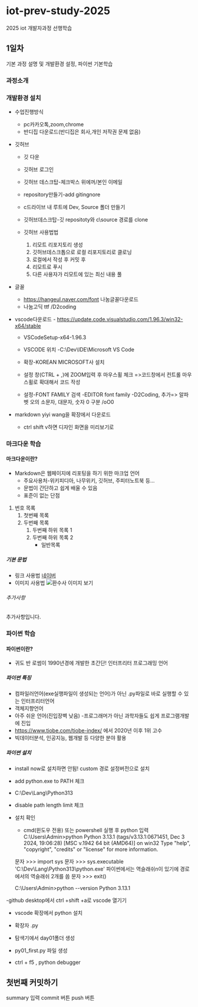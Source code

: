 # iot-prev-study-2025
2025 iot 개발자과정 선행학습

## 1일차
기본 과정 설명 및 개발환경 설정, 파이썬 기본학습

### 과정소개

### 개발환경 설치
- 수업진행방식
    - pc카카오톡,zoom,chrome
    - 반디집 다운로드(반디집은 회사,개인 저작권 문제 없음)

- 깃허브
    - 깃 다운
    - 깃허브 로그인
    - 깃허브 데스크탑-체크박스 위에꺼/본인 이메일
    - repository만들기-add gitingnore
    - c드라이브 내 루트에 Dev, Source 폴더 만들기
    - 깃허브데스크탑-깃 repositoty와 c\source 경로를 clone

    - 깃허브 사용법법
        1. 리모트 리포지토리 생성
        2. 깃허브데스크톱으로 로컬 리포지토리로 클로닝
        3. 로컬에서 작성 후 커밋 후
        4. 리모트로 푸시
        5. 다른 사용자가 리모트에 있는 최신 내용 풀

- 글꼴
    - https://hangeul.naver.com/font 나눔글꼴다운로드
    - 나눔고딕 ttf /D2coding

- vscode다운로드 - https://update.code.visualstudio.com/1.96.3/win32-x64/stable
    - VSCodeSetup-x64-1.96.3
    - VSCODE 위치 -C:\Dev\IDE\Microsoft VS Code

    - 확장-KOREAN MICROSOFT사 설치
    - 설정 창(CTRL + ,)에 ZOOM입력 후 마우스휠 체크  =>코드창에서 컨트롤 마우스휠로 확대해서 코드 작성 
    - 설정-FONT FAMILY 검색 -EDITOR  font family -D2Coding,   추가=> 알파벳 오의 소문자, 대문자, 숫자 0 구분 /oO0

- markdown yiyi wang을 확장에서 다운로드 
    - ctrl shift v하면 디자인 화면을 미리보기로 

### 마크다운 학습

#### 마크다운이란?
- Markdown은 웹페이지에 리포팅을 하기 위한 마크업 언어
    - 주요사용처-위키피디아, 나무위키, 깃허브, 주피터노트북 등...
    - 문법이 간단하고 쉽게 배울 수 있음
    - 표준이 없는 단점

1. 번호 목록
    1. 첫번째 목록
    2. 두번째 목록
        1. 두번째 하위 목록 1
        2. 두번째 하위 목록 2
            - 일반목록


##### 기본 문법
- 링크 사용법
[네이버](https://www.naver.com)
- 이미지 사용법
![환수사 이미지 보기](https://ssl.pstatic.net/melona/libs/1522/1522020/aa5b48b7e7f7e1e6d44c_20250109174152630.jpg)

###### 추가사항
추가사항입니다.

### 파이썬 학습

#### 파이썬이란?
- 귀도 반 로썸이 1990년경에 개발한 초간단! 인터프리터 프로그래밍 언어

##### 파이썬 특징
- 컴파일러언어(exe실행파일이 생성되는 언어)가 아닌 .py파일로 바로 실행할 수 있는 인터프리터언어
- 객체지향언어
- 아주 쉬운 언어(진입장벽 낮음)
-프로그래머가 아닌 과학자들도 쉽게 프로그램개발에 진입
- https://www.tiobe.com/tiobe-index/ 에서 2020년 이후 1위 고수
- 빅데이터분석, 인공지능, 웹개발 등 다양한 분야 활용

##### 파이썬 설치
- install now로 설치하면 안됨!  custom 경로 설정버전으로 설치 
- add python.exe to PATH 체크
- C:\Dev\Lang\Python313
- disable path length limit 체크
- 설치 확인
    - cmd(윈도우 전용) 또는 powershell 실행 후 python 입력
    C:\Users\Admin>python
    Python 3.13.1 (tags/v3.13.1:0671451, Dec  3 2024, 19:06:28) [MSC v.1942 64 bit (AMD64)] on win32
    Type "help", "copyright", "credits" or "license" for more information.
    
    문자 >>> import sys
    문자 >>> sys.executable
    'C:\\Dev\\Lang\\Python313\\python.exe'         파이썬에서는 역슬래쉬n이 있기에 경로에서의 역슬래쉬 2개를 씀
    문자 >>> exit()

    C:\Users\Admin>python --version
    Python 3.13.1
   
-github desktop에서 ctrl +shift +a로 vscode 열기기
- vscode 확장에서 python 설치
- 확장자 .py

- 탐색기에서 day01폴더 생성
- py01_first.py 파일 생성
- ctrl + f5 , python debugger



## 첫번째 커밋하기
summary 입력
commit 버튼
push 버튼
